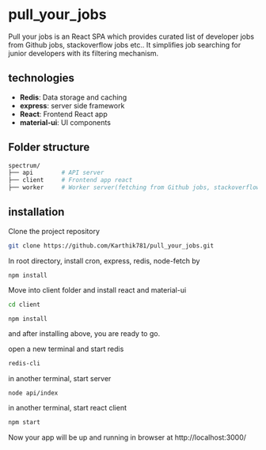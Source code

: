 # pull_your_jobs

Pull your jobs is an React SPA which provides curated list of developer jobs from Github jobs, stackoverflow jobs etc.. It simplifies job searching for junior developers with its filtering mechanism.

## technologies
- **Redis**: Data storage and caching
- **express**: server side framework
- **React**: Frontend React app
- **material-ui**: UI components

## Folder structure

```sh
spectrum/
├── api        # API server
├── client     # Frontend app react
├── worker     # Worker server(fetching from Github jobs, stackoverflow API)
```

## installation

Clone the project repository

```bash
git clone https://github.com/Karthik781/pull_your_jobs.git
```

In root directory, install cron, express, redis, node-fetch by
```node
npm install
```
Move into client folder and install react and material-ui
```bash
cd client
```
```node
npm install
```

and after installing above, you are ready to go.

open a new terminal and start redis 
```sh
redis-cli
```
in another terminal, start server
```sh
node api/index
```
in another terminal, start react client
```sh
npm start
```

Now your app will be up and running in browser at http://localhost:3000/